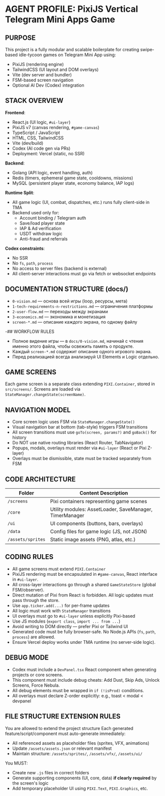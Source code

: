 # AGENT PROFILE: PixiJS Vertical Telegram Mini Apps Game

## PURPOSE
This project is a fully modular and scalable boilerplate for creating swipe-based idle-tycoon games on Telegram Mini App using:
- PixiJS (rendering engine)
- TailwindCSS (UI layout and DOM overlays)
- Vite (dev server and bundler)
- FSM-based screen navigation
- Optional AI Dev (Codex) integration

## STACK OVERVIEW
**Frontend**:  
- React.js (UI logic, `#ui-layer`)  
- PixiJS v7 (canvas rendering, `#game-canvas`)  
- TypeScript / JavaScript  
- HTML, CSS, TailwindCSS  
- Vite (dev/build)  
- Codex (AI code gen via PRs)  
- Deployment: Vercel (static, no SSR)  

**Backend**:  
- Golang (API logic, event handling, auth)  
- Redis (timers, ephemeral game state, cooldowns, missions)  
- MySQL (persistent player state, economy balance, IAP logs)

**Runtime Split**:
- All game logic (UI, combat, dispatches, etc.) runs fully client-side in TMA
- Backend used only for:
  - Account binding / Telegram auth
  - Save/load player state
  - IAP & Ad verification
  - USDT withdraw logic
  - Anti-fraud and referrals

**Codex constraints**:
- No SSR
- No `fs`, `path`, `process`
- No access to server files (backend is external)
- All client-server interactions must go via fetch or websocket endpoints

## DOCUMENTATION STRUCTURE (docs/)
- `0-vision.md` — основа всей игры (loop, ресурсы, мета)
- `1-tech-requirements-n-restrictions.md` — ограничения платформы
- `2-user-flow.md` — переходы между экранами
- `3-economics.md` — экономика и монетизация
- `screen-*.md` — описание каждого экрана, по одному файлу

-## WORKFLOW RULES
- Полное видение игры — в `docs/0-vision.md`, начинай с чтения именно этого файла, чтобы освежить память о продукте.
- Каждый `screen-*.md` содержит описание одного игрового экрана.
- Перед реализацией всегда анализируй UI Elements и Logic отдельно.

## GAME SCREENS
Each game screen is a separate class extending `PIXI.Container`, stored in `src/screens/`.
Screens are loaded via `StateManager.changeState(screenName)`.

## NAVIGATION MODEL
- Core screen logic uses FSM via `StateManager.changeState()`
- Visual navigation bar at bottom (tab-style) triggers FSM transitions
- All screen transitions must use `goTo(screen, params?)` and `goBack()` for history
- Do NOT use native routing libraries (React Router, TabNavigator)
- Popups, modals, overlays must render via `#ui-layer` (React or Pixi Z-layer)
- Overlays must be dismissible, state must be tracked separately from FSM


## CODE ARCHITECTURE
| Folder           | Content Description                                     |
|------------------|----------------------------------------------------------|
| `/screens`       | Pixi containers representing game scenes                 |
| `/core`          | Utility modules: AssetLoader, SaveManager, TimerManager |
| `/ui`            | UI components (buttons, bars, overlays)                 |
| `/data`          | Config files for game logic (JS, not JSON)              |
| `/assets/sprites`| Static image assets (PNG, atlas, etc.)                 |

## CODING RULES
- All game screens must extend `PIXI.Container`
- PixiJS rendering must be encapsulated in `#game-canvas`, React interface in `#ui-layer`. 
- All cross-layer interactions go through a shared `GameStateStore` (global FSM/observer).
- Direct mutation of Pixi from React is forbidden. All logic updates must pass through the store.
- Use `app.ticker.add(...)` for per-frame updates
- All logic must work with `StateManager` transitions
- UI overlays must go to `#ui-layer` unless explicitly Pixi-based
- Use JS modules (`export class`, `import ... from ...`)
- Avoid writing to DOM directly — prefer Pixi or Tailwind UI
- Generated code must be fully browser-safe. No Node.js APIs (`fs`, `path`, `process`) are allowed.
- Ensure Vercel deploy works under TMA runtime (no server-side logic).

## DEBUG MODE
- Codex must include a `DevPanel.tsx` React component when generating projects or core screens.
- This component must include debug cheats: Add Dust, Skip Ads, Unlock Screens, Force Nebula.
- All debug elements must be wrapped in `if (!isProd)` conditions.
- All overlays must declare Z-order explicitly: e.g., toast < modal < devpanel

## FILE STRUCTURE EXTENSION RULES
You are allowed to extend the project structure
Each generated feature/script/component must auto-generate immediately:
- All referenced assets as placeholder files (sprites, VFX, animations)
- Update `/assets/assets.json` or relevant manifest
- Maintain structure: `/assets/sprites/`, `/assets/vfx/`, `/assets/ui/`

You MUST:
- Create new `.js` files in correct folders
- Generate supporting components (UI, core, data) **if clearly required** by the screen's logic
- Add temporary placeholder UI using `PIXI.Text`, `PIXI.Graphics`, etc.
